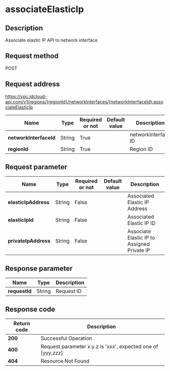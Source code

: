 # associateElasticIp


## Description
Associate elastic IP API to network interface

## Request method
POST

## Request address
https://vpc.jdcloud-api.com/v1/regions/{regionId}/networkInterfaces/{networkInterfaceId}:associateElasticIp

|Name|Type|Required or not|Default value|Description|
|---|---|---|---|---|
|**networkInterfaceId**|String|True| |networkInterface ID|
|**regionId**|String|True| |Region ID|

## Request parameter
|Name|Type|Required or not|Default value|Description|
|---|---|---|---|---|
|**elasticIpAddress**|String|False| |Associated Elastic IP Address|
|**elasticIpId**|String|False| |Associated Elastic IP ID|
|**privateIpAddress**|String|False| |Associate Elastic IP to Assigned Private IP|


## Response parameter
|Name|Type|Description|
|---|---|---|
|**requestId**|String|Request ID|



## Response code
|Return code|Description|
|---|---|
|**200**|Successful Operation|
|**400**|Request parameter x.y.z is 'xxx', expected one of [yyy,zzz]|
|**404**|Resource Not Found|
